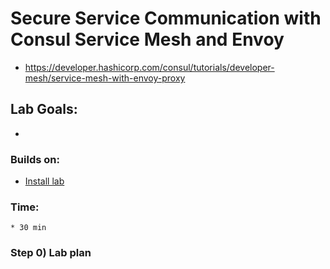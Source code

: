 # Secure Service Communication with Consul Service Mesh and Envoy

* https://developer.hashicorp.com/consul/tutorials/developer-mesh/service-mesh-with-envoy-proxy

## Lab Goals:

* 

### Builds on:
* [Install lab](../lab01)

### Time:
    * 30 min

### Step 0) Lab plan

